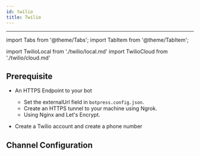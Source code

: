 ```yaml
---
id: twilio
title: Twilio
---
```


---

import Tabs from '@theme/Tabs';
import TabItem from '@theme/TabItem';

import TwilioLocal from './twilio/local.md'
import TwilioCloud from './twilio/cloud.md'

## Prerequisite

- An HTTPS Endpoint to your bot

  - Set the externalUrl field in `botpress.config.json`.
  - Create an HTTPS tunnel to your machine using Ngrok.
  - Using Nginx and Let's Encrypt.

- Create a Twilio account and create a phone number

## Channel Configuration

<Tabs>
<TabItem value="community" label="Local deployment" default>
<TwilioLocal/>
</TabItem>
<TabItem value="cloud" label="Cloud deployment (beta)">
<TwilioCloud/>
</TabItem>
</Tabs>

